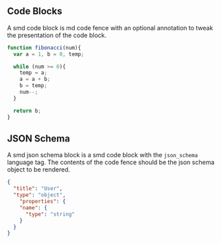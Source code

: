 ## Code Blocks

A smd code block is md code fence with an optional annotation to tweak the presentation of the code block.

<!--
title: Fibonacci In Javascript
lineNumbers: false
highlightLines:
  - - 1
    - 2
  - - 4
    - 5
-->

```javascript
function fibonacci(num){
  var a = 1, b = 0, temp;

  while (num >= 0){
    temp = a;
    a = a + b;
    b = temp;
    num--;
  }

  return b;
}
```

## JSON Schema

A smd json schema block is a smd code block with the `json_schema` language tag. The contents of the code fence should
be the json schema object to be rendered.

<!-- type: json_schema -->

```json
{
  "title": "User",
  "type": "object",
    "properties": {
    "name": {
      "type": "string"
    }
  }
}
```
